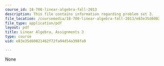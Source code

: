 ```yaml
---
course_id: 18-700-linear-algebra-fall-2013
description: This file contains information regarding problem set 3.
file_location: /coursemedia/18-700-linear-algebra-fall-2013/e83e35d60021462f72fa94d54a398fa9_MIT18_700F13_ps3.pdf
file_type: application/pdf
layout: pdf
title: Linear Algebra, Assignments 3
type: course
uid: e83e35d60021462f72fa94d54a398fa9

---
```

None